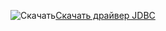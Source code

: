 ![Скачать](../ssdt/media/download.png)[Скачать драйвер JDBC](https://go.microsoft.com/fwlink/?linkid=868287)
